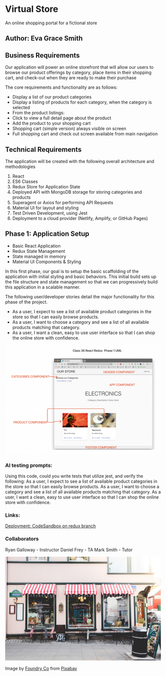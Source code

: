 # Virtual Store

An online shopping portal for a fictional store

## Author: Eva Grace Smith

## Business Requirements

Our application will power an online storefront that will allow our users to browse our product offerings by category, place items in their shopping cart, and check-out when they are ready to make their purchase

The core requirements and functionality are as follows:

* Display a list of our product categories
* Display a listing of products for each category, when the category is selected
* From the product listings:
* Click to view a full detail page about the product
* Add the product to your shopping cart
* Shopping cart (simple version) always visible on screen
* Full shopping cart and check out screen available from main navigation

## Technical Requirements

The application will be created with the following overall architecture and methodologies

1. React
2. ES6 Classes
3. Redux Store for Application State
4. Deployed API with MongoDB storage for storing categories and products
5. Superagent or Axios for performing API Requests
6. Material UI for layout and styling
7. Test Driven Development, using Jest
8. Deployment to a cloud provider (Netlify, Amplify, or GitHub Pages)


## Phase 1: Application Setup

* Basic React Application
* Redux State Management
* State managed in memory
* Material UI Components & Styling

In this first phase, our goal is to setup the basic scaffolding of the application with initial styling and basic behaviors. This initial build sets up the file structure and state management so that we can progressively build this application in a scalable manner.

The following user/developer stories detail the major functionality for this phase of the project.

* As a user, I expect to see a list of available product categories in the store so that I can easily browse products.
* As a user, I want to choose a category and see a list of all available products matching that category.
* As a user, I want a clean, easy to use user interface so that I can shop the online store with confidence.

![Phase 1 UML](./src/assets/phase1UML.png)

### AI testing prompts:

Using this code, could you write tests that utilize jest, and verify the following:
As a user, I expect to see a list of available product categories in the store so that I can easily browse products.
As a user, I want to choose a category and see a list of all available products matching that category.
As a user, I want a clean, easy to use user interface so that I can shop the online store with confidence.

### Links:

[Deployment: CodeSandbox on redux branch](https://codesandbox.io/p/github/EvaGraceSmith/storefront/redux?workspaceId=0f6b3b9a-f258-4570-996a-1c11d92f10b3)


### Collaborators

Ryan Galloway - Instructor
Daniel Frey - TA
Mark Smith - Tutor


!["Storefront"](./src/assets/storefront.jpg)

Image by <a href="https://pixabay.com/users/foundry-923783/?utm_source=link-attribution&utm_medium=referral&utm_campaign=image&utm_content=832188">Foundry Co</a> from <a href="https://pixabay.com//?utm_source=link-attribution&utm_medium=referral&utm_campaign=image&utm_content=832188">Pixabay</a>
